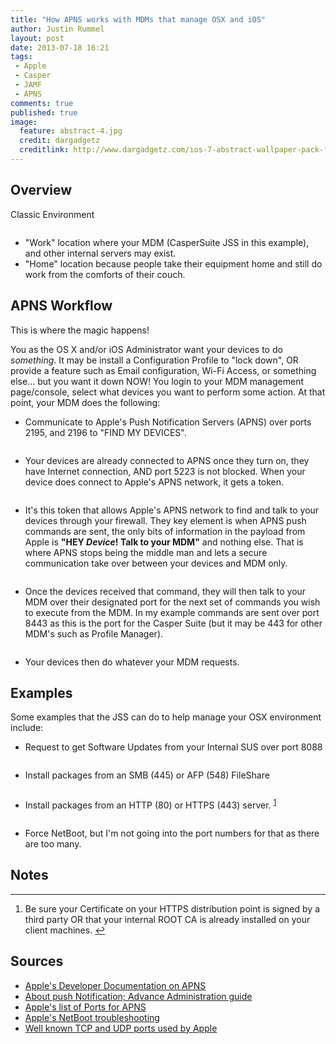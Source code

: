 ```yaml
---
title: "How APNS works with MDMs that manage OSX and iOS"
author: Justin Rummel
layout: post
date: 2013-07-18 16:21
tags: 
 - Apple
 - Casper
 - JAMF
 - APNS
comments: true
published: true
image:
  feature: abstract-4.jpg
  credit: dargadgetz
  creditlink: http://www.dargadgetz.com/ios-7-abstract-wallpaper-pack-for-iphone-5-and-ipod-touch-retina/
---
```

## Overview

Classic Environment

<figure>
<a href="/images/2013/07/18/apns-2.png"><img src="/images/2013/07/18/apns-2_480.png" alt="" title="" /></a>
</figure>

-	"Work" location where your MDM (CasperSuite JSS in this example), and other internal servers may exist.
-	"Home" location because people take their equipment home and still do work from the comforts of their couch.

## APNS Workflow

This is where the magic happens!

You as the OS X and/or iOS Administrator want your devices to do *something*.  It may be install a Configuration Profile to "lock down", OR provide a feature such as Email configuration, Wi-Fi Access, or something else... but you want it down NOW!  You login to your MDM management page/console, select what devices you want to perform some action.  At that point, your MDM does the following: 

-	Communicate to Apple's Push Notification Servers (APNS) over ports 2195, and 2196 to "FIND MY DEVICES".

<figure>
<a href="/images/2013/07/18/apns-3.png"><img src="/images/2013/07/18/apns-3_480.png" alt="" title="" /></a>
</figure>

-	Your devices are already connected to APNS once they turn on, they have Internet connection, AND port 5223 is not blocked.  When your device does connect to Apple's APNS network, it gets a token.

<figure>
<a href="/images/2013/07/18/apns-4.png"><img src="/images/2013/07/18/apns-4_480.png" alt="" title="" /></a>
</figure>

-	It's this token that allows Apple's APNS network to find and talk to your devices through your firewall. They key element is when APNS push commands are sent, the only bits of information in the payload from Apple is **"HEY *Device*!  Talk to your MDM"** and nothing else.  That is where APNS stops being the middle man and lets a secure communication take over between your devices and MDM only.

<figure>
<a href="/images/2013/07/18/apns-5.png"><img src="/images/2013/07/18/apns-5_480.png" alt="" title="" /></a>
</figure>

-	Once the devices received that command, they will then talk to your MDM over their designated port for the next set of commands you wish to execute from the MDM.  In my example commands are sent over port 8443 as this is the port for the Casper Suite (but it may be 443 for other MDM's such as Profile Manager).

<figure>
<a href="/images/2013/07/18/apns-6.png"><img src="/images/2013/07/18/apns-6_480.png" alt="" title="" /></a>
</figure>

-	Your devices then do whatever your MDM requests.

## Examples

Some examples that the JSS can do to help manage your OSX environment include:

-	Request to get Software Updates from your Internal SUS over port 8088

<figure>
<a href="/images/2013/07/18/apns-7.png"><img src="/images/2013/07/18/apns-7_480.png" alt="" title="" /></a>
</figure>

-	Install packages from an SMB (445) or AFP (548) FileShare

<figure>
<a href="/images/2013/07/18/apns-8.png"><img src="/images/2013/07/18/apns-8_480.png" alt="" title="" /></a>
</figure>

-	Install packages from an HTTP (80) or HTTPS (443) server.&nbsp;<sup id="fnr1-2013-07-18">[1]</sup>

<figure>
<a href="/images/2013/07/18/apns-9.png"><img src="/images/2013/07/18/apns-9_480.png" alt="" title="" /></a>
</figure>

-	Force NetBoot, but I'm not going into the port numbers for that as there are too many.

## Notes

<div class="footnotes">
<hr />
<ol>
	<li id="fn1-2013-07-18">
		<p>Be sure your Certificate on your HTTPS distribution point is signed by a third party OR that your internal ROOT CA is already installed on your client machines.&nbsp;<a href="#fnr1-2013-07-18" class="footnoteBackLink" title="Jump back to footnote 1 in the text.">&#8617;</a></p>
	</li>
</ol>
</div>

## Sources

-	[Apple's Developer Documentation on APNS][APNS]
-	[About push Notification; Advance Administration guide][push]
-	[Apple's list of Ports for APNS][ports]
-	[Apple's NetBoot troubleshooting][netboot]
-	[Well known TCP and UDP ports used by Apple][wellKnown]

[APNS]: http://developer.apple.com/library/mac/#documentation/NetworkingInternet/Conceptual/RemoteNotificationsPG/Chapters/ApplePushService.html#//apple_ref/doc/uid/TP40008194-CH100-SW9 
[push]: https://help.apple.com/advancedserveradmin/mac/10.8/#apdBCCA9A8E-119C-4871-BB33-8C98264D9572 
[ports]: http://support.apple.com/kb/TS4264 
[netboot]: http://support.apple.com/kb/ts3678 
[wellKnown]: http://support.apple.com/kb/TS1629 

[1]: #fn1-2013-07-18
